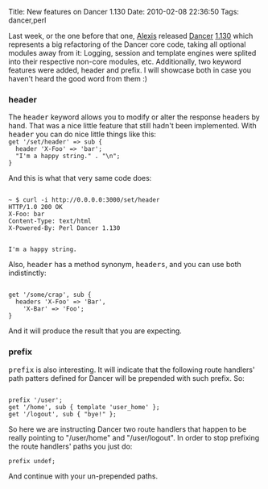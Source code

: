Title: New features on Dancer 1.130
Date: 2010-02-08 22:36:50
Tags: dancer,perl

Last week, or the one before that one, <a href="http://www.sukria.net/">Alexis</a> released <a href="http://dancer.sukria.net">Dancer</a> <a href="http://search.cpan.org/~sukria/Dancer-1.130/lib/Dancer.pm">1.130</a> which represents a big refactoring of the Dancer core code, taking all optional modules away from it: Logging, session and template engines were splited into their respective non-core modules, etc. Additionally, two keyword features were added, header and prefix. I will showcase both in case you haven't heard the good word from them :)

<h3>header</h3>
The <tt>header</tt> keyword allows you to modify or alter the response headers by hand. That was a nice little feature that still hadn't been implemented. With <tt>header</tt> you can do nice little things like this:

<code lang="perl">
get '/set/header' => sub {
  header 'X-Foo' => 'bar';
  "I'm a happy string." . "\n";
}
</code>

And this is what that very same code does:

<code lang="bash">
~ $ curl -i http://0.0.0.0:3000/set/header
HTTP/1.0 200 OK
X-Foo: bar
Content-Type: text/html
X-Powered-By: Perl Dancer 1.130

I'm a happy string.
</code>

Also, <tt>header</tt> has a method synonym, <tt>headers</tt>, and you can use both indistinctly:

<code lang="perl">
get '/some/crap', sub {
  headers 'X-Foo' => 'Bar',
    'X-Bar' => 'Foo';
}</code>

And it will produce the result that you are expecting.

<h3>prefix</h3>

<tt>prefix</tt> is also interesting. It will indicate that the following route handlers' path patters defined for Dancer will be prepended with such prefix. So:

<code lang="perl">
prefix '/user';
get '/home', sub { template 'user_home' };
get '/logout', sub { "bye!" };
</code>

So here we are instructing Dancer two route handlers that happen to be really pointing to "/user/home" and "/user/logout". In order to stop prefixing the route handlers' paths you just do:

<code lang="perl">prefix undef;</code>

And continue with your un-prepended paths.